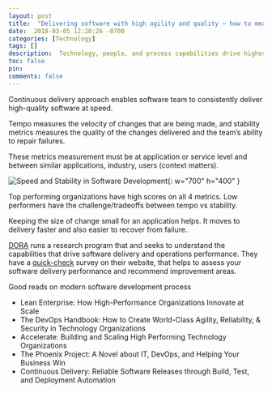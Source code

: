 ```yaml
---
layout: post
title:  "Delivering software with high agility and quality – how to measure?"
date:  2018-03-05 12:20:26 -0700
categories: [Technology]
tags: []
description:  Technology, people, and process capabilities drive higher software delivery and organizational performance
toc: false
pin: 
comments: false
---
```


Continuous delivery approach enables software team to consistently deliver high-quality software at speed.  

Tempo measures the velocity of changes that are being made, and stability metrics measures the quality of the changes delivered and the team’s ability to repair failures. 

These metrics measurement must be at application or service level and between similar applications, industry, users (context matters). 

![Speed and Stability in Software Development](https://ketanhm.github.io/images/tempo-stability.png){: w="700" h="400" }

Top performing organizations have high scores on all 4 metrics. Low performers have the challenge/tradeoffs between tempo vs stability. 

Keeping the size of change small for an application helps. It moves to delivery faster and also easier to recover from failure.

[DORA](https://dora.dev/) runs a research program that and seeks to understand the capabilities that drive software delivery and operations performance. They have a [quick-check](https://dora.dev/quickcheck/) survey on their website, that helps to assess your software delivery performance and recommend improvement areas. 

Good reads on modern software development process
- Lean Enterprise: How High-Performance Organizations Innovate at Scale 
- The DevOps Handbook: How to Create World-Class Agility, Reliability, & Security in Technology Organizations
- Accelerate: Building and Scaling High Performing Technology Organizations
- The Phoenix Project: A Novel about IT, DevOps, and Helping Your Business Win 
- Continuous Delivery: Reliable Software Releases through Build, Test, and Deployment Automation


